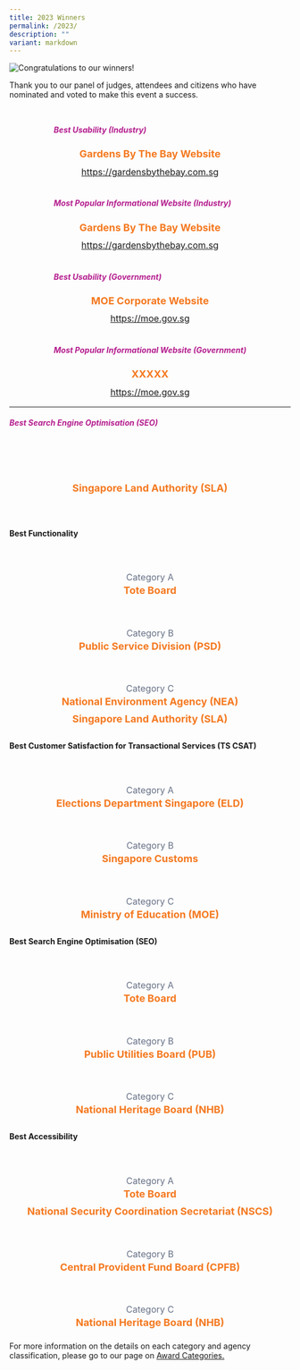 ```yaml
---
title: 2023 Winners
permalink: /2023/
description: ""
variant: markdown
---
```

<style type="text/css">
.content h5, h5 {
    color: #B41E8E;
    font-weight: 700;
}
.winner {
    font-size: 1.125rem;
    color: #F47920;
    font-weight: 700;
    line-height: 1.3 !important;
    margin-top: 0;
    margin-bottom: 8px;
    text-align: center;
}
.classification {
    font-size: 1rem;
    color: #667085;
    line-height: 1.5 !important;
    text-align: center;
}
.grid-container {
    display: grid;
    gap: 1rem;
    justify-content: center;
    padding-top: 12px;
}
.grid-container.2col{grid-template-columns: repeat(auto-fit, minmax(20rem, 2fr));}
.grid-container.3col{grid-template-columns: repeat(auto-fit, minmax(15rem, 3fr));}
.grid-container figure {
    margin-left: 0;
    margin-right: 16px;
}
.grid-container .media+.media {
    border: 0 none !important;
    margin-top: 0 !important;
    padding: 0 !important;
}
</style>
<div><img alt="Congratulations to our winners!" src="/images/congrats_banner.png"></div>
<p>Thank you to our panel of judges, attendees and citizens who have nominated and voted to make this event a success.</p>
<div class="grid-container 2col">
  <div class="content">
    <h5 class="has-text-centered">Best Usability (Industry)</h5>
    <div><img alt="" src="/images/industry_gbtb.png"></div>
    <div class="winner">Gardens By The Bay Website</div>
    <div class="classification"><a target="_blank" href="https://gardensbythebay.com.sg">https://gardensbythebay.com.sg</a></div>
  </div>
  <div class="content">
    <h5 class="has-text-centered">Most Popular Informational Website  (Industry)</h5>
    <div><img alt="" src="/images/industry_gbtb.png"></div>
    <div class="winner">Gardens By The Bay Website</div>
    <div class="classification"><a target="_blank" href="https://gardensbythebay.com.sg">https://gardensbythebay.com.sg</a></div>
  </div>
  <div class="content">
    <h5 class="has-text-centered">Best Usability (Government)</h5>
    <div><img alt="" src="/images/gov_moe.png"></div>
    <div class="winner">MOE Corporate Website</div>
    <div class="classification"><a target="_blank" href="https://moe.gov.sg">https://moe.gov.sg</a></div>
  </div>
  <div class="content">
    <h5 class="has-text-centered">Most Popular Informational Website (Government)</h5>
    <div><img alt="" src="/images/gov_moe.png"></div>
    <div class="winner">XXXXX</div>
    <div class="classification"><a target="_blank" href="https://moe.gov.sg">https://moe.gov.sg</a></div>
  </div>
</div>
<hr>
<h5 class="has-text-centered">Best Search Engine Optimisation (SEO)</h5>
<div class="grid-container 3col">
  <div class="is-hidden-mobile">&nbsp;</div>
  <div>
    <article class="media">
      <figure class="media-left"><img src="/images/trophy2-2023.svg" alt=""></figure>
      <div class="media-content">
        <div class="content">
          <div class="winner">Singapore Land Authority (SLA)</div>
        </div>
      </div>
    </article>
  </div>
  <div class="is-hidden-mobile">&nbsp;</div>
</div>
<h4 class="has-text-centered">Best Functionality</h4>
<div class="grid-container">
  <article class="media">
    <figure class="media-left"><img src="/images/trophy2-2023.svg" alt=""></figure>
    <div class="media-content">
      <div class="content">
        <div class="classification">Category A</div>
        <div class="winner">Tote Board</div>
      </div>
    </div>
  </article>
  <article class="media">
    <figure class="media-left"><img src="/images/trophy2-2023.svg" alt=""></figure>
    <div class="media-content">
      <div class="content">
        <div class="classification">Category B</div>
        <div class="winner">Public Service Division (PSD)</div>
      </div>
    </div>
  </article>
  <article class="media">
    <figure class="media-left"><img src="/images/trophy2-2023.svg" alt=""></figure>
    <div class="media-content">
      <div class="content">
        <div class="classification">Category C</div>
        <div class="winner">National Environment Agency (NEA)</div>
        <div class="winner">Singapore Land Authority (SLA)</div>
      </div>
    </div>
  </article>
</div>
<h4 class="has-text-centered">Best Customer Satisfaction for Transactional Services  (TS CSAT) </h4>
<div class="grid-container">
  <article class="media">
    <figure class="media-left"><img src="/images/trophy2-2023.svg" alt=""></figure>
    <div class="media-content">
      <div class="content">
        <div class="classification">Category A</div>
        <div class="winner">Elections Department Singapore (ELD)</div>
      </div>
    </div>
  </article>
  <article class="media">
    <figure class="media-left"><img src="/images/trophy2-2023.svg" alt=""></figure>
    <div class="media-content">
      <div class="content">
        <div class="classification">Category B</div>
        <div class="winner">Singapore Customs</div>
      </div>
    </div>
  </article>
  <article class="media">
    <figure class="media-left"><img src="/images/trophy2-2023.svg" alt=""></figure>
    <div class="media-content">
      <div class="content">
        <div class="classification">Category C</div>
        <div class="winner">Ministry of Education (MOE)</div>
      </div>
    </div>
  </article>
</div>
<h4 class="has-text-centered">Best Search Engine Optimisation (SEO)</h4>
<div class="grid-container">
  <article class="media">
    <figure class="media-left"><img src="/images/trophy2-2023.svg" alt=""></figure>
    <div class="media-content">
      <div class="content">
        <div class="classification">Category A</div>
        <div class="winner">Tote Board</div>
      </div>
    </div>
  </article>
  <article class="media">
    <figure class="media-left"><img src="/images/trophy2-2023.svg" alt=""></figure>
    <div class="media-content">
      <div class="content">
        <div class="classification">Category B</div>
        <div class="winner">Public Utilities Board (PUB)</div>
      </div>
    </div>
  </article>
  <article class="media">
    <figure class="media-left"><img src="/images/trophy2-2023.svg" alt=""></figure>
    <div class="media-content">
      <div class="content">
        <div class="classification">Category C</div>
        <div class="winner">National Heritage Board (NHB)</div>
      </div>
    </div>
  </article>
</div>
<h4 class="has-text-centered">Best Accessibility</h4>
<div class="grid-container">
  <article class="media">
    <figure class="media-left"><img src="/images/trophy2-2023.svg" alt=""></figure>
    <div class="media-content">
      <div class="content">
        <div class="classification">Category A</div>
        <div class="winner">Tote Board</div>
        <div class="winner">National Security Coordination Secretariat (NSCS)</div>
      </div>
    </div>
  </article>
  <article class="media">
    <figure class="media-left"><img src="/images/trophy2-2023.svg" alt=""></figure>
    <div class="media-content">
      <div class="content">
        <div class="classification">Category B</div>
        <div class="winner">Central Provident Fund Board (CPFB)</div>
      </div>
    </div>
  </article>
  <article class="media">
    <figure class="media-left"><img src="/images/trophy2-2023.svg" alt=""></figure>
    <div class="media-content">
      <div class="content">
        <div class="classification">Category C</div>
        <div class="winner">National Heritage Board (NHB)</div>
      </div>
    </div>
  </article>
</div>
<p>For more information on the details on each category and agency classification, please go to our page on <a aria-label="Link to Award Categories page" href="/award-categories/">Award Categories.</a></p>
